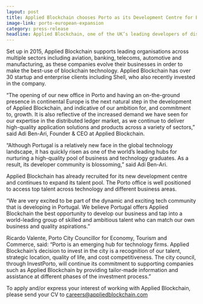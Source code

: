 ```yaml
---
layout: post
title: Applied Blockchain chooses Porto as its Development Centre for European Expansion
image-link: porto-european-expansion
category: press-release
headline: Applied Blockchain, one of the UK’s leading developers of distributed ledger technology and smart contracts, has announced the opening of an office in Porto – its first non-UK office – to further strengthen its blockchain development and to fulfill the growing demand from clients internationally.
---
```


<p class="post__content">Set up in 2015, Applied Blockchain supports leading organisations across multiple sectors including aviation, banking, telecoms, automotive and manufacturing, as these companies evolve their businesses in order to make the best-use of blockchain technology. Applied Blockchain has over 30 startup and enterprise clients including Shell, who also recently invested in the company.</p>
<p class="post__content">“The opening of our new office in Porto and having an on-the-ground presence in continental Europe is the next natural step in the development of Applied Blockchain, and indicative of our ambition for, and commitment to, growth. It is also reflective of the increased demand we have seen for our expertise in the distributed ledger market, as we continue to deliver high-quality application solutions and products across a variety of sectors,” said Adi Ben-Ari, Founder & CEO at Applied Blockchain.</p>
<p class="post__content">“Although Portugal is a relatively new face in the global technology landscape, it has quickly risen as one of the world’s leading hubs for nurturing a high-quality pool of business and technology graduates. As a result, its developer community is blossoming,” said Adi Ben-Ari.</p>
<p class="post__content">Applied Blockchain has already recruited for its new development centre and continues to expand its talent pool. The Porto office is well positioned to access top talent across technology and different business areas.</p>
<p class="post__content">“We are very excited to be part of the dynamic and exciting tech community that is developing in Portugal. We believe Portugal offers Applied Blockchain the best opportunity to develop our business and tap into a world-leading group of skilled and ambitious talent who can match our own business and quality aspirations.”</p>
<p class="post__content">Ricardo Valente, Porto City Councillor for Economy, Tourism and Commerce, said: “Porto is an emerging hub for technology firms. Applied Blockchain’s decision to invest in the city is a recognition of our talent, strategic location, quality of life, and cost competitiveness. The city council, through InvestPorto, will continue its commitment to supporting companies such as Applied Blockchain by providing tailor-made information and assistance at different phases of the investment process.”</p>
<p class="post__content body--bold">To apply and/or express your interest of working with Applied Blockchain, please send your CV to <a href="mailto:careers@appliedblockchain.com">careers@appliedblockchain.com</a></p>
